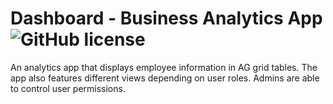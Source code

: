 # Dashboard - Business Analytics App ![GitHub license](https://img.shields.io/badge/license-MIT-blue.svg)

An analytics app that displays employee information in AG grid tables. The app also features different views depending on user roles.  Admins are able to control user permissions. 